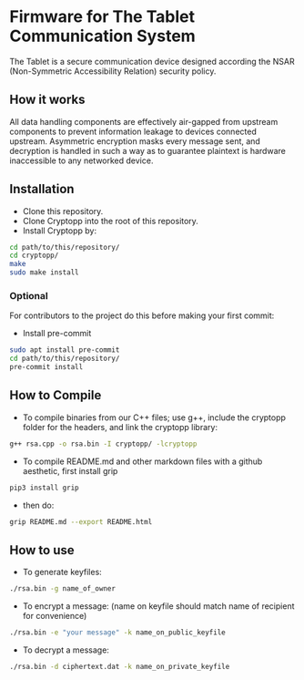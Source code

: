 # Firmware for The Tablet Communication System

The Tablet is a secure communication device designed according the NSAR (Non-Symmetric Accessibility Relation) security policy.

## How it works

All data handling components are effectively air-gapped from upstream components to prevent information leakage to devices connected upstream. Asymmetric encryption masks every message sent, and decryption is handled in such a way as to guarantee plaintext is hardware inaccessible to any networked device.

## Installation
- Clone this repository.
- Clone Cryptopp into the root of this repository.
- Install Cryptopp by:
```bash
cd path/to/this/repository/
cd cryptopp/
make
sudo make install
```
### Optional

For contributors to the project do this before making your first commit:

- Install pre-commit
```bash
sudo apt install pre-commit
cd path/to/this/repository/
pre-commit install
```
## How to Compile
- To compile binaries from our C++ files; use g++, include the cryptopp folder for the headers, and link the cryptopp library:
```bash
g++ rsa.cpp -o rsa.bin -I cryptopp/ -lcryptopp
```
- To compile README.md and other markdown files with a github aesthetic, first install grip
```bash
pip3 install grip
```
- then do:
```bash
grip README.md --export README.html
```
## How to use
- To generate keyfiles:
```bash
./rsa.bin -g name_of_owner
```
- To encrypt a message:
(name on keyfile should match name of recipient for convenience)
```bash
./rsa.bin -e "your message" -k name_on_public_keyfile
```
- To decrypt a message:
```bash
./rsa.bin -d ciphertext.dat -k name_on_private_keyfile
```
